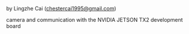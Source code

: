 by Lingzhe Cai (chestercai1995@gmail.com)


camera and communication with the NVIDIA JETSON TX2 development board
